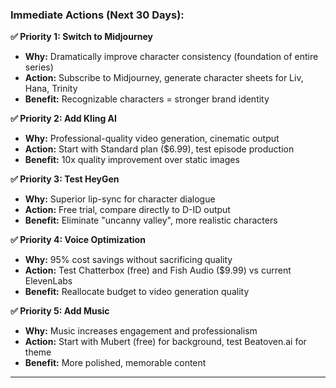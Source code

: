 ### Immediate Actions (Next 30 Days):

**✅ Priority 1: Switch to Midjourney**
- **Why:** Dramatically improve character consistency (foundation of entire series)
- **Action:** Subscribe to Midjourney, generate character sheets for Liv, Hana, Trinity
- **Benefit:** Recognizable characters = stronger brand identity

**✅ Priority 2: Add Kling AI**
- **Why:** Professional-quality video generation, cinematic output
- **Action:** Start with Standard plan ($6.99), test episode production
- **Benefit:** 10x quality improvement over static images

**✅ Priority 3: Test HeyGen**
- **Why:** Superior lip-sync for character dialogue
- **Action:** Free trial, compare directly to D-ID output
- **Benefit:** Eliminate "uncanny valley", more realistic characters

**✅ Priority 4: Voice Optimization**
- **Why:** 95% cost savings without sacrificing quality
- **Action:** Test Chatterbox (free) and Fish Audio ($9.99) vs current ElevenLabs
- **Benefit:** Reallocate budget to video generation quality

**✅ Priority 5: Add Music**
- **Why:** Music increases engagement and professionalism
- **Action:** Start with Mubert (free) for background, test Beatoven.ai for theme
- **Benefit:** More polished, memorable content

---

